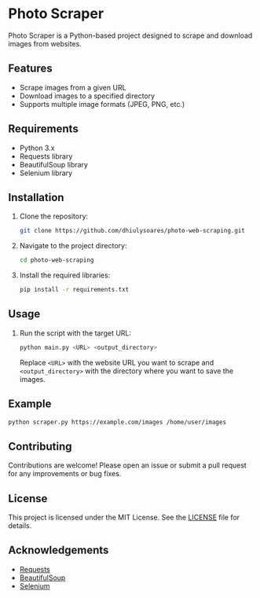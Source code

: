 # Photo Scraper

Photo Scraper is a Python-based project designed to scrape and download images from websites.

## Features

- Scrape images from a given URL
- Download images to a specified directory
- Supports multiple image formats (JPEG, PNG, etc.)

## Requirements

- Python 3.x
- Requests library
- BeautifulSoup library
- Selenium library

## Installation

1. Clone the repository:
    ```bash
    git clone https://github.com/dhiulysoares/photo-web-scraping.git
    ```
2. Navigate to the project directory:
    ```bash
    cd photo-web-scraping
    ```
3. Install the required libraries:
    ```bash
    pip install -r requirements.txt
    ```

## Usage

1. Run the script with the target URL:
    ```bash
    python main.py <URL> <output_directory>
    ```
    Replace `<URL>` with the website URL you want to scrape and `<output_directory>` with the directory where you want to save the images.

## Example

```bash
python scraper.py https://example.com/images /home/user/images
```

## Contributing

Contributions are welcome! Please open an issue or submit a pull request for any improvements or bug fixes.

## License

This project is licensed under the MIT License. See the [LICENSE](LICENSE) file for details.

## Acknowledgements

- [Requests](https://docs.python-requests.org/en/latest/)
- [BeautifulSoup](https://www.crummy.com/software/BeautifulSoup/)
- [Selenium](https://www.selenium.dev/documentation/en/)
```
